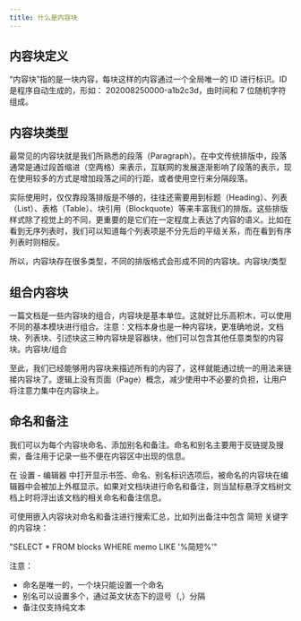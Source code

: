 ```yaml
---
title: 什么是内容块
---
```

## 内容块定义

“内容块”指的是一块内容，每块这样的内容通过一个全局唯一的 ID 进行标识。ID 是程序自动生成的，形如： 202008250000-a1b2c3d，由时间和 7 位随机字符组成。

## 内容块类型

最常见的内容块就是我们所熟悉的段落（Paragraph）。在中文传统排版中，段落通常是通过段首缩进（空两格）来表示，互联网的发展逐渐影响了段落的表示，现在使用较多的方式是增加段落之间的行距，或者使用空行来分隔段落。

实际使用时，仅仅靠段落排版是不够的，往往还需要用到标题（Heading）、列表（List）、表格（Table）、块引用（Blockquote）等来丰富我们的排版。这些排版样式除了视觉上的不同，更重要的是它们在一定程度上表达了内容的语义。比如在看到无序列表时，我们可以知道每个列表项是不分先后的平级关系，而在看到有序列表时则相反。

所以，内容块存在很多类型，不同的排版格式会形成不同的内容块。内容块/类型

## 组合内容块

一篇文档是一些内容块的组合，内容块是基本单位。这就好比乐高积木，可以使用不同的基本模块进行组合。注意：文档本身也是一种内容块，更准确地说，文档块、列表块、引述块这三种内容块是容器块，他们可以包含其他任意类型的内容块。内容块/组合

至此，我们已经能够用内容块来描述所有的内容了，这样就能通过统一的用法来链接内容块了。逻辑上没有页面（Page）概念，减少使用中不必要的负担，让用户将注意力集中在内容块上。

## 命名和备注

我们可以为每个内容块命名、添加别名和备注。命名和别名主要用于反链提及搜索，备注用于记录一些不便在内容区中出现的信息。

在 设置 - 编辑器 中打开显示书签、命名、别名标识选项后，被命名的内容块在编辑器中会被加上外框显示。如果对文档块进行命名和备注，则当鼠标悬浮文档树文档上时将浮出该文档的相关命名和备注信息。

可使用嵌入内容块对命名和备注进行搜索汇总，比如列出备注中包含 简短 关键字的内容块：

"SELECT * FROM blocks WHERE memo LIKE '%简短%'"

注意：

* 命名是唯一的，一个块只能设置一个命名
* 别名可以设置多个，通过英文状态下的逗号（,）分隔
* 备注仅支持纯文本
